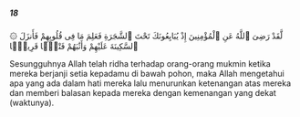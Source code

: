 ##### 18

<span class="ayah">۞ لَّقَدْ رَضِىَ ٱللَّهُ عَنِ ٱلْمُؤْمِنِينَ إِذْ يُبَايِعُونَكَ تَحْتَ ٱلشَّجَرَةِ فَعَلِمَ مَا فِى قُلُوبِهِمْ فَأَنزَلَ ٱلسَّكِينَةَ عَلَيْهِمْ وَأَثَٰبَهُمْ فَتْحًۭا قَرِيبًۭا</span>

<span class="ayah_translation">Sesungguhnya Allah telah ridha terhadap orang-orang mukmin ketika mereka berjanji setia kepadamu di bawah pohon, maka Allah mengetahui apa yang ada dalam hati mereka lalu menurunkan ketenangan atas mereka dan memberi balasan kepada mereka dengan kemenangan yang dekat (waktunya).</span>
